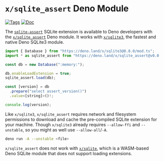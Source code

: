 <!--- Generated with the deno_generate_package.sh script, don't edit by hand! -->

# `x/sqlite_assert` Deno Module

[![Tags](https://img.shields.io/github/release/asg017/sqlite-assert)](https://github.com/asg017/sqlite-assert/releases)
[![Doc](https://doc.deno.land/badge.svg)](https://doc.deno.land/https/deno.land/x/sqlite-assert@0.0.1-alpha.1/mod.ts)

The [`sqlite-assert`](https://github.com/asg017/sqlite-assert) SQLite extension is available to Deno developers with the [`x/sqlite_assert`](https://deno.land/x/sqlite_assert) Deno module. It works with [`x/sqlite3`](https://deno.land/x/sqlite3), the fastest and native Deno SQLite3 module.

```js
import { Database } from "https://deno.land/x/sqlite3@0.8.0/mod.ts";
import * as sqlite_assert from "https://deno.land/x/sqlite_assert@v0.0.1-alpha.1/mod.ts";

const db = new Database(":memory:");

db.enableLoadExtension = true;
sqlite_assert.load(db);

const [version] = db
  .prepare("select assert_version()")
  .value<[string]>()!;

console.log(version);

```

Like `x/sqlite3`, `x/sqlite_assert` requires network and filesystem permissions to download and cache the pre-compiled SQLite extension for your machine. Though `x/sqlite3` already requires `--allow-ffi` and `--unstable`, so you might as well use `--allow-all`/`-A`.

```bash
deno run -A --unstable <file>
```

`x/sqlite_assert` does not work with [`x/sqlite`](https://deno.land/x/sqlite@v3.7.0), which is a WASM-based Deno SQLite module that does not support loading extensions.
